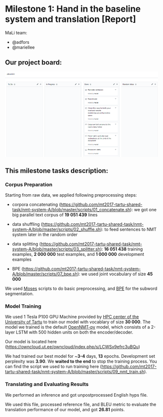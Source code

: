 # Milestone 1: Hand in the baseline system and translation  [Report]
MaLi team:
 * @adfors
 * @mariellee


## Our project board:
![Project board](/reports/Screenshot_pba_01.PNG?raw=true "project board A")

## This milestone tasks description:
### Corpus Preparation
Starting from raw data, we applied following preprocessing steps:
* corpora concatenating (https://github.com/mt2017-tartu-shared-task/nmt-system-A/blob/master/scripts/01_concatenate.sh): we got one big parallel text corpus of __19 051 439__ lines 
* data shuffling (https://github.com/mt2017-tartu-shared-task/nmt-system-A/blob/master/scripts/02_shuffle.sh): to feed sentences to NMT system later in the random order  
* data splitting (https://github.com/mt2017-tartu-shared-task/nmt-system-A/blob/master/scripts/03_splitter.sh): __16 051 438__ training examples, __2 000 000__ test examples, and __1 000 000__ development examples


* BPE (https://github.com/mt2017-tartu-shared-task/nmt-system-A/blob/master/scripts/07_bpe.sh): we used joint vocabulary of size __45 000__

We used [Moses](http://www.statmt.org/moses/) scripts to do basic preprocessing, and [BPE](https://github.com/rsennrich/subword-nmt) for the subword segmentation. 

### Model Training
We used 1 Tesla P100 GPU Machine provided by [HPC center of the University of Tartu](https://www.hpc.ut.ee/en_US/web/guest/home) to train our model with vocablary of size __30 000__. The model we trained is the default [OpenNMT-py](https://github.com/OpenNMT/OpenNMT-py) model, which consists of a 2-layer LSTM with 500 hidden units on both the encoder/decoder.

Our model is located here (https://owncloud.ut.ee/owncloud/index.php/s/LCWSx9efrc3uBQu)

We had trained our best model for ~__3-4__ days, __13__ epochs. Development set perplexity was __3.90__. We __waited to the end__ to stop the training process. You can find the script we used to run training here (https://github.com/mt2017-tartu-shared-task/nmt-system-A/blob/master/scripts/09_nmt_train.sh).

### Translating and Evaluating Results
We performed an inference and got unpostprocessed English hyps file. 

We used this file, processed reference file, and BLEU metric to evaluate the translation performance of our model, and got __26.81__ points.
 
